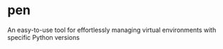 # pen
An easy-to-use tool for effortlessly managing virtual environments with specific Python versions 
